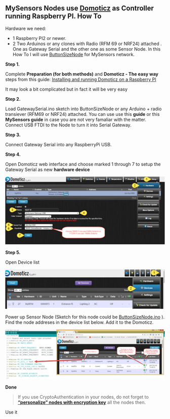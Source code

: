 ## MySensors Nodes use [Domoticz](https://domoticz.com/) as Controller running Raspberry PI. How To

Hardware we need: 
- 1 Raspberry PI2 or newer.
- 2 Two Arduinos or any clones with Radio (RFM 69 or NRF24) attached . One as Gateway Serial and the other one as some Sensor Node. In this How To I will use [ButtonSizeNode](https://github.com/EasySensors/ButtonSizeNode) for MySensors network.

**Step 1.**

Complete **Preparation (for both methods)** and  **Domoticz - The easy way** steps from this guide:
[ Installing and running Domoticz on a Raspberry PI](https://www.domoticz.com/wiki/Installing_and_running_Domoticz_on_a_Raspberry_PI)

It may look a bit complicated but in fact it will be very easy

**Step 2.**


Load GatewaySerial.ino sketch into ButtonSizeNode or any Arduino + radio transiever (RFM69 or NRF24) attached. You can use use this **guide** or this **MySensors guide** in case you are not very famaliar with the matter.
Connect USB FTDI to the Node to turn it into Serial Gateway.

**Step 3.**

Connect Gateway Serial into any RaspberryPi USB.

**Step 4.**


Open Domoticz web interface and choose marked 1 through 7 to setup the Gateway Serial as new **hardware device**  


![hardware device](https://github.com/EasySensors/ButtonSizeNode/blob/master/pics/domotizHrdwr.jpg?raw=true)

**Step 5.**


Open Device list

![](https://github.com/EasySensors/ButtonSizeNode/blob/master/pics/domotizDevicesList1.jpg?raw=true)


Power up Sensor Node (Sketch for this node could be [ButtonSizeNode.ino](https://github.com/EasySensors/ButtonSizeNode) ). Find the node addreses in the device list below. Add it to the Domoticz.


![](https://github.com/EasySensors/ButtonSizeNode/blob/master/pics/domotizDevicesList.jpg?raw=true)



**Done**

> If you use CryptoAuthentication in your nodes, do not forget to  [**“personalize” nodes with encryption key**](https://github.com/EasySensors/ButtonSizeNode/blob/master/SecurityPersonalizationHowTo.md) all the nodes then.

Use it
